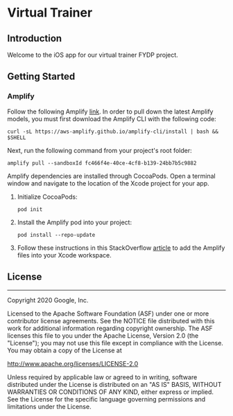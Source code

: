 # Virtual Trainer

## Introduction
Welcome to the iOS app for our virtual trainer FYDP project. 

## Getting Started
### Amplify
Follow the following Amplify [link](https://sandbox.amplifyapp.com/test/fc466f4e-40ce-4cf8-b139-24bb7b5c9882). 
In order to pull down the latest Amplify models, you must first download the Amplify CLI with the following code:
```
curl -sL https://aws-amplify.github.io/amplify-cli/install | bash && $SHELL
```
Next, run the following command from your project's root folder:
```
amplify pull --sandboxId fc466f4e-40ce-4cf8-b139-24bb7b5c9882
```
Amplify dependencies are installed through CocoaPods. Open a terminal window and navigate to the location of the Xcode project for your app.
1. Initialize CocoaPods: 
    ```
    pod init
    ```
2. Install the Amplify pod into your project:
    ```
    pod install --repo-update
    ```
3. Follow these instructions in this StackOverflow [article](https://stackoverflow.com/questions/65261123/xcode-project-fails-to-find-the-amplifymodels-file-that-is-generated-for-ios-p) to add the Amplify files into your Xcode workspace.

## License
-------

Copyright 2020 Google, Inc.

Licensed to the Apache Software Foundation (ASF) under one or more contributor
license agreements.  See the NOTICE file distributed with this work for
additional information regarding copyright ownership.  The ASF licenses this
file to you under the Apache License, Version 2.0 (the "License"); you may not
use this file except in compliance with the License.  You may obtain a copy of
the License at

  http://www.apache.org/licenses/LICENSE-2.0

Unless required by applicable law or agreed to in writing, software
distributed under the License is distributed on an "AS IS" BASIS, WITHOUT
WARRANTIES OR CONDITIONS OF ANY KIND, either express or implied.  See the
License for the specific language governing permissions and limitations under
the License.

